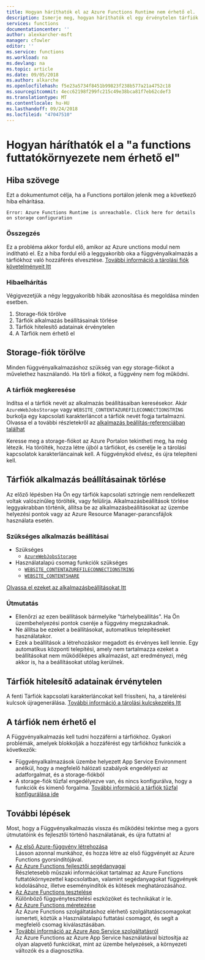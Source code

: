 ```yaml
---
title: Hogyan háríthatók el az Azure Functions Runtime nem érhető el.
description: Ismerje meg, hogyan háríthatók el egy érvénytelen tárfiók.
services: functions
documentationcenter: ''
author: alexkarcher-msft
manager: cfowler
editor: ''
ms.service: functions
ms.workload: na
ms.devlang: na
ms.topic: article
ms.date: 09/05/2018
ms.author: alkarche
ms.openlocfilehash: f5e23a5734f8451b99823f238b577a21a4752c18
ms.sourcegitcommit: 4ecc62198f299fc215c49e38bca81f7eb62cdef3
ms.translationtype: MT
ms.contentlocale: hu-HU
ms.lasthandoff: 09/24/2018
ms.locfileid: "47047510"
---
```

# <a name="how-to-troubleshoot-functions-runtime-is-unreachable"></a>Hogyan háríthatók el a "a functions futtatókörnyezete nem érhető el"


## <a name="error-text"></a>Hiba szövege
Ezt a dokumentumot célja, ha a Functions portálon jelenik meg a következő hiba elhárítása.

`Error: Azure Functions Runtime is unreachable. Click here for details on storage configuration`

### <a name="summary"></a>Összegzés
Ez a probléma akkor fordul elő, amikor az Azure unctions modul nem indítható el. Ez a hiba fordul elő a leggyakoribb oka a függvényalkalmazás a tárfiókhoz való hozzáférés elvesztése. [További információ a tárolási fiók követelményeit Itt](https://docs.microsoft.com/azure/azure-functions/functions-create-function-app-portal#storage-account-requirements)

### <a name="troubleshooting"></a>Hibaelhárítás
Végigvezetjük a négy leggyakoribb hibák azonosítása és megoldása minden esetben.

1. Storage-fiók törölve
1. Tárfiók alkalmazás beállításainak törlése
1. Tárfiók hitelesítő adatainak érvénytelen
1. A Tárfiók nem érhető el

## <a name="storage-account-deleted"></a>Storage-fiók törölve

Minden függvényalkalmazáshoz szükség van egy storage-fiókot a művelethez használandó. Ha törli a fiókot, a függvény nem fog működni.

### <a name="how-to-find-your-storage-account"></a>A tárfiók megkeresése

Indítsa el a tárfiók nevét az alkalmazás beállításaiban keresésekor. Akár `AzureWebJobsStorage` vagy `WEBSITE_CONTENTAZUREFILECONNECTIONSTRING` burkolja egy kapcsolati karakterláncot a tárfiók nevét fogja tartalmazni. Olvassa el a további részletekről az [alkalmazás beállítás-referenciában találhat](https://docs.microsoft.com/azure/azure-functions/functions-app-settings#azurewebjobsstorage)

Keresse meg a storage-fiókot az Azure Portalon tekintheti meg, ha még létezik. Ha törölték, hozza létre újból a tárfiókot, és cserélje le a tárolási kapcsolatok karakterláncainak kell. A függvénykód elvész, és újra telepíteni kell.

## <a name="storage-account-application-settings-deleted"></a>Tárfiók alkalmazás beállításainak törlése

Az előző lépésben Ha Ön egy tárfiók kapcsolati sztringje nem rendelkezett voltak valószínűleg törölték, vagy felülírja. Alkalmazásbeállítások törlése leggyakrabban történik, állítsa be az alkalmazásbeállításokat az üzembe helyezési pontok vagy az Azure Resource Manager-parancsfájlok használata esetén.

### <a name="required-application-settings"></a>Szükséges alkalmazás beállításai

* Szükséges
    * [`AzureWebJobsStorage`](https://docs.microsoft.com/azure/azure-functions/functions-app-settings#azurewebjobsstorage)
* Használatalapú csomag funkciók szükséges
    * [`WEBSITE_CONTENTAZUREFILECONNECTIONSTRING`](https://docs.microsoft.com/azure/azure-functions/functions-app-settings#websitecontentazurefileconnectionstring)
    * [`WEBSITE_CONTENTSHARE`](https://docs.microsoft.com/azure/azure-functions/functions-app-settings#websitecontentshare)

[Olvassa el ezeket az alkalmazásbeállításokat Itt](https://docs.microsoft.com/azure/azure-functions/functions-app-settings)

### <a name="guidance"></a>Útmutatás

* Ellenőrzi az ezen beállítások bármelyike "tárhelybeállítás". Ha Ön üzembehelyezési pontok cseréje a függvény megszakadnak.
* Ne állítsa be ezeket a beállításokat, automatikus telepítéseket használatakor.
* Ezek a beállítások a létrehozáskor megadott és érvényes kell lennie. Egy automatikus központi telepítési, amely nem tartalmazza ezeket a beállításokat nem működőképes alkalmazást, azt eredményezi, még akkor is, ha a beállításokat utólag kerülnek.

## <a name="storage-account-credentials-invalid"></a>Tárfiók hitelesítő adatainak érvénytelen

A fenti Tárfiók kapcsolati karakterláncokat kell frissíteni, ha, a tárelérési kulcsok újragenerálása. [További információ a tárolási kulcskezelés Itt](https://docs.microsoft.com/azure/storage/common/storage-create-storage-account#manage-your-storage-account)

## <a name="storage-account-inaccessible"></a>A tárfiók nem érhető el

A Függvényalkalmazás kell tudni hozzáférni a tárfiókhoz. Gyakori problémák, amelyek blokkolják a hozzáférést egy tárfiókhoz funkciók a következők:

* Függvényalkalmazások üzembe helyezett App Service Environment anélkül, hogy a megfelelő hálózati szabályok engedélyezi az adatforgalmat, és a storage-fiókból
* A storage-fiók tűzfal engedélyezve van, és nincs konfigurálva, hogy a funkciók és kimenő forgalma. [További információ a tárfiók tűzfal konfigurálása ide](https://docs.microsoft.com/azure/storage/common/storage-network-security?toc=%2fazure%2fstorage%2ffiles%2ftoc.json)


## <a name="next-steps"></a>További lépések

Most, hogy a Függvényalkalmazás vissza és működési tekintse meg a gyors útmutatóink és fejlesztői történő használatának, és újra futtatni a!

* [Az első Azure-függvény létrehozása](functions-create-first-azure-function.md)  
  Lásson azonnal munkához, és hozza létre az első függvényét az Azure Functions gyorsindítójával. 
* [Az Azure Functions fejlesztői segédanyagai](functions-reference.md)  
  Részletesebb műszaki információkat tartalmaz az Azure Functions futtatókörnyezettel kapcsolatban, valamint segédanyagokat függvények kódolásához, illetve eseményindítók és kötések meghatározásához.
* [Az Azure Functions tesztelése](functions-test-a-function.md)  
  Különböző függvénytesztelési eszközöket és technikákat ír le.
* [Az Azure Functions méretezése](functions-scale.md)  
  Az Azure Functions szolgáltatáshoz elérhető szolgáltatáscsomagokat ismerteti, köztük a Használatalapú futtatási csomagot, és segít a megfelelő csomag kiválasztásában. 
* [További információ az Azure App Service szolgáltatásról](../app-service/app-service-web-overview.md)  
  Az Azure Functions az Azure App Service használatával biztosítja az olyan alapvető funkciókat, mint az üzembe helyezések, a környezeti változók és a diagnosztika. 